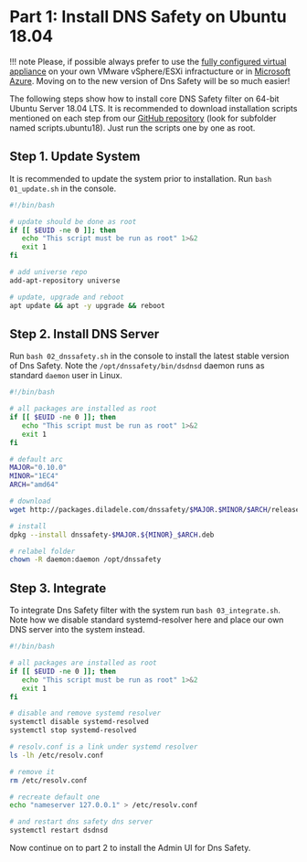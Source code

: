 # Part 1: Install DNS Safety on Ubuntu 18.04

!!! note
    Please, if possible always prefer to use the [fully configured virtual appliance](https://dnssafety.io/download.html) on your own VMware vSphere/ESXi infractucture or in [Microsoft Azure](https://azuremarketplace.microsoft.com/en-us/marketplace/apps/diladele.dnsfilter). Moving on to the new version of Dns Safety will be so much easier!


The following steps show how to install core DNS Safety filter on 64-bit Ubuntu Server 18.04 LTS. It is recommended to download installation scripts mentioned on each step from our [GitHub repository](https://github.com/diladele/dnssafety/tree/master/scripts.ubuntu18) (look for subfolder named scripts.ubuntu18). Just run the scripts one by one as root.

## Step 1. Update System

It is recommended to update the system prior to installation. Run `bash 01_update.sh` in the console.

``` bash
#!/bin/bash

# update should be done as root
if [[ $EUID -ne 0 ]]; then
   echo "This script must be run as root" 1>&2
   exit 1
fi

# add universe repo
add-apt-repository universe

# update, upgrade and reboot
apt update && apt -y upgrade && reboot
```

## Step 2. Install DNS Server

Run `bash 02_dnssafety.sh` in the console to install the latest stable version of Dns Safety. Note the `/opt/dnssafety/bin/dsdnsd` daemon runs as standard `daemon` user in Linux.

``` bash
#!/bin/bash

# all packages are installed as root
if [[ $EUID -ne 0 ]]; then
   echo "This script must be run as root" 1>&2
   exit 1
fi

# default arc
MAJOR="0.10.0"
MINOR="1EC4"
ARCH="amd64"

# download
wget http://packages.diladele.com/dnssafety/$MAJOR.$MINOR/$ARCH/release/ubuntu18/dnssafety-$MAJOR.${MINOR}_$ARCH.deb

# install
dpkg --install dnssafety-$MAJOR.${MINOR}_$ARCH.deb

# relabel folder
chown -R daemon:daemon /opt/dnssafety
```

## Step 3. Integrate

To integrate Dns Safety filter with the system run `bash 03_integrate.sh`. Note how we disable standard systemd-resolver here and place our own DNS server into the system instead.

``` bash
#!/bin/bash

# all packages are installed as root
if [[ $EUID -ne 0 ]]; then
   echo "This script must be run as root" 1>&2
   exit 1
fi

# disable and remove systemd resolver
systemctl disable systemd-resolved
systemctl stop systemd-resolved

# resolv.conf is a link under systemd resolver
ls -lh /etc/resolv.conf 

# remove it
rm /etc/resolv.conf

# recreate default one
echo "nameserver 127.0.0.1" > /etc/resolv.conf

# and restart dns safety dns server
systemctl restart dsdnsd
```

Now continue on to part 2 to install the Admin UI for Dns Safety.